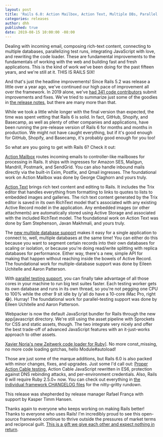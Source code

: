 ```yaml
---
layout: post
title: 'Rails 6.0: Action Mailbox, Action Text, Multiple DBs, Parallel Testing, Webpacker by default, and Zeitwerk'
categories: releases
author: dhh
published: true
date: 2019-08-15 10:00:00 -08:00
---
```

Dealing with incoming email, composing rich-text content, connecting to multiple databases, parallelizing test runs, integrating JavaScript with love, and rewriting the code loader. These are fundamental improvements to the fundamentals of working with the web and building fast and fresh applications. This is the kind of work we've been doing for the past fifteen years, and we're still at it. THIS IS RAILS SIX!

And that's just the headline improvements! Since Rails 5.2 was release a little over a year ago, we've continued our high pace of improvement all over the framework. In 2019 alone, we've [had 341 code contributors](https://contributors.rubyonrails.org/contributors/in-time-window/this-year) submit improvements and fixes. We've tried to summarize just some of the goodies in [the release notes](https://edgeguides.rubyonrails.org/6_0_release_notes.html), but there are many more than that.

While we took a little while longer with the final version than expected, the time was spent vetting that Rails 6 is solid. In fact, GitHub, Shopify, and Basecamp, as well as plenty of other companies and applications, have been running the pre-release version of Rails 6 for months and months in production. We might not have caught everything, but if it's good enough for GitHub, Shopify, and Basecamp, it's probably good enough for you too!

So what are you going to get with Rails 6? Check it out:

[Action Mailbox](https://weblog.rubyonrails.org/2018/12/13/introducing-action-mailbox-for-rails-6/) routes incoming emails to controller-like mailboxes for processing in Rails. It ships with ingresses for Amazon SES, Mailgun, Mandrill, Postmark, and SendGrid. You can also handle inbound mails directly via the built-in Exim, Postfix, and Qmail ingresses. The foundational work on Action Mailbox was done by George Claghorn and yours truly.

[Action Text](https://weblog.rubyonrails.org/2018/10/3/introducing-action-text-for-rails-6/) brings rich text content and editing to Rails. It includes the Trix editor that handles everything from formatting to links to quotes to lists to embedded images and galleries. The rich text content generated by the Trix editor is saved in its own RichText model that's associated with any existing Active Record model in the application. Any embedded images (or other attachments) are automatically stored using Active Storage and associated with the included RichText model. The foundational work on Action Text was done by Sam Stephenson, Javan Makhmali, and yours truly.

The [new multiple database support](https://github.com/rails/rails/pull/34052) makes it easy for a single application to connect to, well, multiple databases at the same time! You can either do this because you want to segment certain records into their own databases for scaling or isolation, or because you're doing read/write splitting with replica databases for performance. Either way, there's a new, simple API for making that happen without reaching inside the bowels of Active Record. The foundational work for multiple-database support was done by Eileen Uchitelle and Aaron Patterson.

With [parallel testing support](https://github.com/rails/rails/pull/31900), you can finally take advantage of all those cores in your machine to run big test suites faster. Each testing worker gets its own database and runs in its own thread, so you're not pegging one CPU to 100% while the other 9 sit idle by (y'all do have a 10-core iMac Pro, right 😂). Hurray! The foundational work for parallel-testing support was done by Eileen Uchitelle and Aaron Patterson.

Webpacker is now the default JavaScript bundler for Rails through the new app/javascript directory. We're still using the asset pipeline with Sprockets for CSS and static assets, though. The two integrate very nicely and offer the best trade-off of advanced JavaScript features with an it-just-works approach to other assets.

[Xavier Noria's new Zeitwerk code loader for Ruby](https://medium.com/@fxn/zeitwerk-a-new-code-loader-for-ruby-ae7895977e73)]. No more const_missing, no more code loading gotchas, hello Module#autoload!

Those are just some of the marque additions, but Rails 6.0 is also packed with minor changes, fixes, and upgrades. Just some I'd call out: [Proper Action Cable testing](https://github.com/rails/rails/pull/33659#issue-209385961), Action Cable JavaScript rewritten in ES6, protection against DNS rebinding attacks, and per-environment credentials. Also, Rails 6 will require Ruby 2.5.0+ now. You can check out everything in [the individual framework CHANGELOG files](https://github.com/rails/rails/tree/v6.0.0) for the nitty-gritty rundown.

This release was shepherded by release manager Rafael França with support by Kasper Timm Hansen.

Thanks again to everyone who keeps working on making Rails better! Thanks to everyone who uses Rails! I'm incredibly proud to see this open-source framework continue to thrive outside the pressures of market terms and reciprocal guilt. [This is a gift we give each other and expect nothing in return](https://www.youtube.com/watch?v=VBwWbFpkltg).